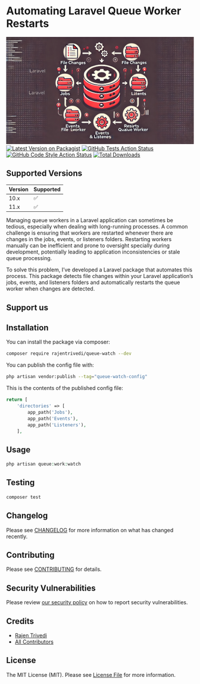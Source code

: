 # Automating Laravel Queue Worker Restarts
![Alt text](art/queue-watch-1.webp?raw=true "Title")
[![Latest Version on Packagist](https://img.shields.io/packagist/v/rajentrivedi/queue-watch.svg?style=flat-square)](https://packagist.org/packages/rajentrivedi/queue-watch)
[![GitHub Tests Action Status](https://img.shields.io/github/actions/workflow/status/rajentrivedi/queue-watch/run-tests.yml?branch=main&label=tests&style=flat-square)](https://github.com/rajentrivedi/queue-watch/actions?query=workflow%3Arun-tests+branch%3Amain)
[![GitHub Code Style Action Status](https://img.shields.io/github/actions/workflow/status/rajentrivedi/queue-watch/fix-php-code-style-issues.yml?branch=main&label=code%20style&style=flat-square)](https://github.com/rajentrivedi/queue-watch/actions?query=workflow%3A"Fix+PHP+code+style+issues"+branch%3Amain)
[![Total Downloads](https://img.shields.io/packagist/dt/rajentrivedi/queue-watch.svg?style=flat-square)](https://packagist.org/packages/rajentrivedi/queue-watch)

## Supported Versions
| Version| Supported          |
| -------| ------------------ |
| 10.x   | :white_check_mark: |
| 11.x   | :white_check_mark: |

Managing queue workers in a Laravel application can sometimes be tedious, especially when dealing with long-running processes. A common challenge is ensuring that workers are restarted whenever there are changes in the jobs, events, or listeners folders. Restarting workers manually can be inefficient and prone to oversight specially during development, potentially leading to application inconsistencies or stale queue processing.

To solve this problem, I’ve developed a Laravel package that automates this process. This package detects file changes within your Laravel application’s jobs, events, and listeners folders and automatically restarts the queue worker when changes are detected.

## Support us

<!-- [<img src="https://github-ads.s3.eu-central-1.amazonaws.com/queue-watch.jpg?t=1" width="419px" />](https://spatie.be/github-ad-click/queue-watch)

We invest a lot of resources into creating [best in class open source packages](https://spatie.be/open-source). You can support us by [buying one of our paid products](https://spatie.be/open-source/support-us).

We highly appreciate you sending us a postcard from your hometown, mentioning which of our package(s) you are using. You'll find our address on [our contact page](https://spatie.be/about-us). We publish all received postcards on [our virtual postcard wall](https://spatie.be/open-source/postcards). -->

## Installation

You can install the package via composer:

```bash
composer require rajentrivedi/queue-watch --dev
```

You can publish the config file with:

```bash
php artisan vendor:publish --tag="queue-watch-config"
```

This is the contents of the published config file:

```php
return [
    'directories' => [
        app_path('Jobs'),
        app_path('Events'),
        app_path('Listeners'),
    ],
```
## Usage

```php
php artisan queue:work:watch
```

## Testing

```bash
composer test
```

## Changelog

Please see [CHANGELOG](CHANGELOG.md) for more information on what has changed recently.

## Contributing

Please see [CONTRIBUTING](CONTRIBUTING.md) for details.

## Security Vulnerabilities

Please review [our security policy](../../security/policy) on how to report security vulnerabilities.

## Credits

- [Rajen Trivedi](https://github.com/69707769+rajentrivedi)
- [All Contributors](../../contributors)

## License

The MIT License (MIT). Please see [License File](LICENSE.md) for more information.
